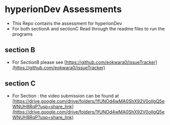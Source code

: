 # hyperionDev Assessments
* This Repo contains the assessment for hyperionDev
* For both sectionA and sectionC Read through the readme files to run the programs

## section B
* For SectionB please see [https://github.com/eokwara0/issueTracker](https://github.com/eokwara0/issueTracker)

## section C
* For Section : the video submission can be found at [https://drive.google.com/drive/folders/1fUNOd4wMA0ShX92V0ollgQ5eWNUH8RqP?usp=share_link](https://drive.google.com/drive/folders/1fUNOd4wMA0ShX92V0ollgQ5eWNUH8RqP?usp=share_link)

